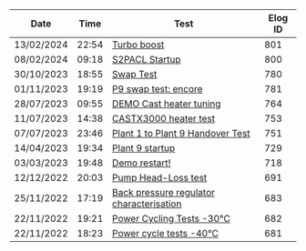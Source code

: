 
| Date       | Time  | Test                                                                                                             | Elog ID |
| ---------- | ----- | ---------------------------------------------------------------------------------------------------------------- | ------- |
| 13/02/2024 | 22:54 | [Turbo boost](https://elog-co2-oper.web.cern.ch/Testing+and+commissioning+eLog/800)                              | 801     |
| 08/02/2024 | 09:18 | [S2PACL Startup](https://elog-co2-oper.web.cern.ch/Testing+and+commissioning+eLog/800)                           | 800     |
| 30/10/2023 | 18:55 | [Swap Test](https://elog-co2-oper.web.cern.ch/Testing+and+commissioning+eLog/780)                                | 780     |
| 01/11/2023 | 19:19 | [P9 swap test: encore](https://elog-co2-oper.web.cern.ch/Testing+and+commissioning+eLog/781)                     | 781     |
| 28/07/2023 | 09:55 | [DEMO Cast heater tuning](https://elog-co2-oper.web.cern.ch/Testing+and+commissioning+eLog/764)                  | 764     |
| 11/07/2023 | 14:38 | [CASTX3000 heater test](https://elog-co2-oper.web.cern.ch/Testing+and+commissioning+eLog/753)                    | 753     |
| 07/07/2023 | 23:46 | [Plant 1 to Plant 9 Handover Test](https://elog-co2-oper.web.cern.ch/Testing+and+commissioning+eLog/751)         | 751     |
| 14/04/2023 | 19:34 | [Plant 9 startup](https://elog-co2-oper.web.cern.ch/Testing+and+commissioning+eLog/729)                          | 729     |
| 03/03/2023 | 19:48 | [Demo restart!](https://elog-co2-oper.web.cern.ch/Testing+and+commissioning+eLog/718)                            | 718     |
| 12/12/2022 | 20:03 | [Pump Head-Loss test](https://elog-co2-oper.web.cern.ch/Testing+and+commissioning+eLog/691)                      | 691     |
| 25/11/2022 | 17:19 | [Back pressure regulator characterisation](https://elog-co2-oper.web.cern.ch/Testing+and+commissioning+eLog/683) | 683     |
| 22/11/2022 | 19:21 | [Power Cycling Tests -30°C](https://elog-co2-oper.web.cern.ch/Testing+and+commissioning+eLog/682)                | 682     |
| 22/11/2022 | 18:23 | [Power cycle tests -40°C](https://elog-co2-oper.web.cern.ch/Testing+and+commissioning+eLog/681)                  | 681     |
